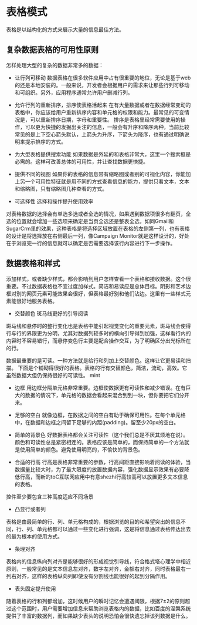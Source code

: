# 表格模式
表格是以结构化的方式来展示大量的信息最佳方法。

## 复杂数据表格的可用性原则
怎样处理大型的复杂的数据非常多的数据：

- 让行列可移动
数据表格在很多软件应用中占有很重要的地位，无论是基于web的还是本地安装的。一般来说，开发者会根据用户的需求来让那些行列可移动和可组织。另外，应用程序通常允许用户删减行列。

- 允许行列的重新排序，排序使表格活起来
在有大量数据或者在数据经常变动的表格中，你应该给用户重新排序内容和单元格的权限和能力。最常见的可变情况是，可以重新排序日期，字母和重要性。
排序是表格里经常需要使用的操作，可以更为快捷的发掘出关注的信息，一般会有升序和降序两种，当前比较常见的是上下空心箭头默认，上箭头为升序，下箭头为降序，也有通过明确说明来提示排序的方式。


- 为大型表格提供搜索功能
如果数据是外延的和表格非常大，这里一个搜索框是必需的。这样可改善总体的可用性，并让查找数据更快捷。

- 提供不同的视图
如果你的表格的信息带有缩略图或者别的可视化内容，你能加上另一个可用性特征就是用不同的方式查看信息的能力，提供只看文本，文本和缩略图，只有缩略图几种查看的方式。

- 可选择性
选择和操作提升使用效率

对表格数据的选择会有单选多选或者全选的情况，如果遇到数据项很多有翻页，全选的位置就会增加一些选项来确定是当页全选还是整表全选，如同Gmail和SugarCrm里的效果，这种表格是将选择区域放置在表格的左侧第一列，也有表格的设计是将选择放在右侧最后一列，像Campaign Monitor就是这样设计的，好处在于浏览完一行的信息就可以确定是否需要选择该行内容进行下一步操作。




## 数据表格和样式
添加样式，或者缺少样式，都会影响到用户怎样查看一个表格和接收数据。这个很重要。不过数据表格也不宜过度加样式。简洁和易读应是总体目标。阴影和艺术边框对别的网页元素可能效果会很好，但表格最好别和他们沾边。这里有一些样式元素能很好地服务表格。

- 交替颜色
斑马线更好的引导阅读

斑马线和悬停时的整行变化也是表格中能引起视觉变化的重要元素，斑马线会使得行与行的界限更为分明，尤其对数据列较多时的横向引导得到加强，这样看行内的内容时不容易错行，而悬停变色行主要是配合操作交互，为了明确区分出光标所在的行。

数据最重要的是可读。一种方法就是给行和列加上交替颜色。这样让它更易读和扫描。
下面是个铺砌得很好的表格。表格的行有交替颜色，简洁，流动，高效。它虽然数据大但仍保持很好的可读性。
mint
- 边框
用边框分隔单元格非常重要。边框使数据更有可读性和减少错误。在有巨大的数据的情况下，单元格的数据会看起来混合到到一块，但你要把它们分开来。

- 足够的空白
就像边框，在数据之间的空白有助于确保可用性。在每个单元格中，在数据和边框之间留下足够的内距(padding)。留至少20px的空白。

- 简单的背景色
好数据表格都会关注可读性（这个我们总是不厌其烦地在说）。颜色和可读性总是紧密相连的。表格应该是简单的，而保持简单的一个方法就是使用简单的颜色。避免使用明亮的，不愉快的背景色。

- 合适的行高
行高是表格非常重要的参数，行高间距直接影响着阅读的体验，当数据量比较大时，为了最大限度的放置数据内容，强化数据显示效果有必要降低行高，而新的toC互联网应用中有意shezhi行高较高可以放置更多文本信息的表格。

控件至少要包含三种高度适应不同场景


- 凸显行或者列

表格是由最简单的行、列、单元格构成的，根据浏览的目的和希望突出的信息不同，行、列、单元格都可以通过一些变化进行强调，这是将信息通过表格传达出去的最为根本的使用方式。


- 条理对齐

表格内的信息纵向列对齐是能够很好的形成视觉引导线，符合格式塔心理学中相近原则，一般常见的是文本信息左对齐，数字左对齐，金额右对齐，同时表格最右一列右对齐，这样的表格纵向列即使没有分割线也能很好的起到分隔作用。


- 表头固定提升使用

随着表格的行和列都增加，这时候用户的瞬时记忆会遭遇阈限，根据7±2的原则超过这个范围时，用户需要增加信息来帮助浏览表格内的数据，比如百度的涅槃系统提供了丰富的数据列，而如果缺少表头的说明恐怕会很快遗忘掉该列数据是什么。